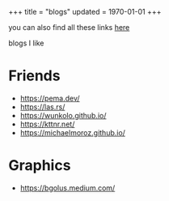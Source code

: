 +++
title = "blogs"
updated = 1970-01-01
+++

you can also find all these links [here](/plaintext/blogs.txt)

blogs I like

# Friends
- <https://pema.dev/>
- <https://las.rs/>
- <https://wunkolo.github.io/>
- <https://kttnr.net/>
- <https://michaelmoroz.github.io/>

# Graphics
- <https://bgolus.medium.com/>
